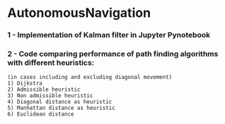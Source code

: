 # AutonomousNavigation

### 1 - Implementation of Kalman filter in Jupyter Pynotebook
### 2 - Code comparing performance of path finding algorithms with different heuristics:
    (in cases including and excluding diagonal movement)
    1) Dijkstra
    2) Admissible heuristic
    3) Non admissible heuristic
    4) Diagonal distance as heuristic
    5) Manhattan distance as heuristic
    6) Euclidean distance
